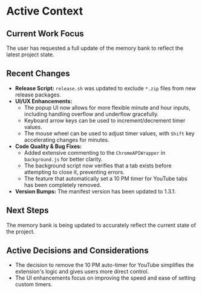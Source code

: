 # Active Context

## Current Work Focus
The user has requested a full update of the memory bank to reflect the latest project state.

## Recent Changes
- **Release Script:** `release.sh` was updated to exclude `*.zip` files from new release packages.
- **UI/UX Enhancements:** 
    - The popup UI now allows for more flexible minute and hour inputs, including handling overflow and underflow gracefully.
    - Keyboard arrow keys can be used to increment/decrement timer values.
    - The mouse wheel can be used to adjust timer values, with `Shift` key accelerating changes for minutes.
- **Code Quality & Bug Fixes:**
    - Added extensive commenting to the `ChromeAPIWrapper` in `background.js` for better clarity.
    - The background script now verifies that a tab exists before attempting to close it, preventing errors.
    - The feature that automatically set a 10 PM timer for YouTube tabs has been completely removed.
- **Version Bumps:** The manifest version has been updated to 1.3.1.

## Next Steps
The memory bank is being updated to accurately reflect the current state of the project.

## Active Decisions and Considerations
- The decision to remove the 10 PM auto-timer for YouTube simplifies the extension's logic and gives users more direct control.
- The UI enhancements focus on improving the speed and ease of setting custom timers.
